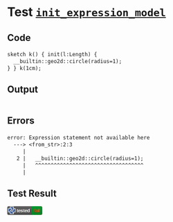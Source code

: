 # Test [`init_expression_model`](/doc/tests/statement_usage.md#L436)

## Code

```µcad
sketch k() { init(l:Length) {
  __builtin::geo2d::circle(radius=1);
} } k(1cm);

```

## Output

```,plain
```

## Errors

```,plain
error: Expression statement not available here
  ---> <from_str>:2:3
     |
   2 |   __builtin::geo2d::circle(radius=1);
     |   ^^^^^^^^^^^^^^^^^^^^^^^^^^^^^^^^^^^
     |
```

## Test Result

![FAILED AS EXPECTED](/doc/tests/.test/init_expression_model.png)
